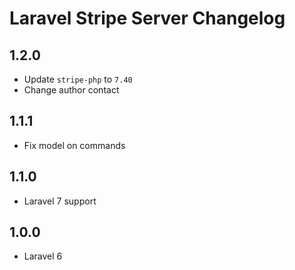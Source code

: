 # Laravel Stripe Server Changelog

## 1.2.0

- Update `stripe-php` to `7.40`
- Change author contact

## 1.1.1

- Fix model on commands

## 1.1.0

- Laravel 7 support

## 1.0.0

- Laravel 6
